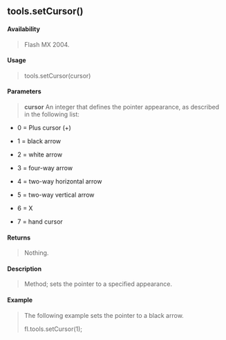 ## tools.setCursor()

#### Availability

> Flash MX 2004.

#### Usage

> tools.setCursor(cursor)

#### Parameters

> **cursor** An integer that defines the pointer appearance, as described in the following list:

-   0 = Plus cursor (+)

-   1 = black arrow

-   2 = white arrow

-   3 = four-way arrow

-   4 = two-way horizontal arrow

-   5 = two-way vertical arrow

-   6 = X

-   7 = hand cursor

#### Returns

> Nothing.

#### Description

> Method; sets the pointer to a specified appearance.

#### Example

> The following example sets the pointer to a black arrow.
>
> fl.tools.setCursor(1);

